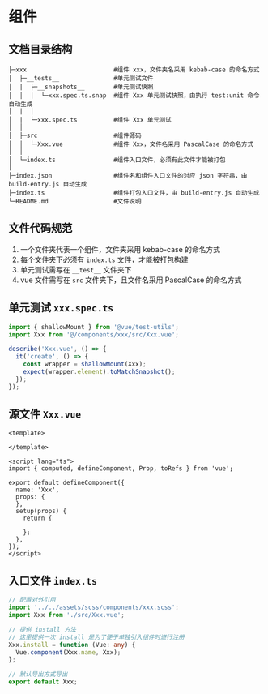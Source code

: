 # 组件

## 文档目录结构
```
├─xxx                        #组件 xxx，文件夹名采用 kebab-case 的命名方式
│  ├─__tests__               #单元测试文件
│  |  ├─__snapshots__        #单元测试快照
│  │  |  └─xxx.spec.ts.snap  #组件 Xxx 单元测试快照，由执行 test:unit 命令自动生成
│  |  │
│  |  └─xxx.spec.ts          #组件 Xxx 单元测试
│  │
│  ├─src                     #组件源码
│  │  └─Xxx.vue              #组件 Xxx，文件名采用 PascalCase 的命名方式
│  │
│  └─index.ts                #组件入口文件，必须有此文件才能被打包
│
├─index.json                 #组件名和组件入口文件的对应 json 字符串，由 build-entry.js 自动生成
├─index.ts                   #组件打包入口文件，由 build-entry.js 自动生成
└─README.md                  #文件说明
```

## 文件代码规范
1. 一个文件夹代表一个组件，文件夹采用 kebab-case 的命名方式
1. 每个文件夹下必须有 `index.ts` 文件，才能被打包构建
1. 单元测试需写在 `__test__` 文件夹下
1. vue 文件需写在 `src` 文件夹下，且文件名采用 PascalCase 的命名方式

## 单元测试 `xxx.spec.ts`
```typescript
import { shallowMount } from '@vue/test-utils';
import Xxx from '@/components/xxx/src/Xxx.vue';

describe('Xxx.vue', () => {
  it('create', () => {
    const wrapper = shallowMount(Xxx);
    expect(wrapper.element).toMatchSnapshot();
  });
});
```

## 源文件 `Xxx.vue`
```vue
<template>
  
</template>

<script lang="ts">
import { computed, defineComponent, Prop, toRefs } from 'vue';

export default defineComponent({
  name: 'Xxx',
  props: {
  },
  setup(props) {
    return {

    };
  },
});
</script>
```

## 入口文件 `index.ts`
```typescript
// 配置对外引用
import '../../assets/scss/components/xxx.scss';
import Xxx from './src/Xxx.vue';

// 提供 install 方法
// 这里提供一次 install 是为了便于单独引入组件时进行注册
Xxx.install = function (Vue: any) {
  Vue.component(Xxx.name, Xxx);
};

// 默认导出方式导出
export default Xxx;
```
